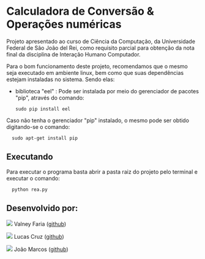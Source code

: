 # Calculadora de Conversão & Operações numéricas
Projeto apresentado ao curso de Ciência da Computação, da
Universidade Federal de São João del Rei, como requisito parcial 
para obtenção da nota final da disciplina de Interação Humano Computador.

Para o bom funcionamento deste projeto, recomendamos que o mesmo seja executado em ambiente linux, bem como que suas dependências estejam instaladas no sistema. 
Sendo elas: 
- biblioteca "eel" : Pode ser instalada por meio do gerenciador de pacotes "pip", através do comando:

      sudo pip install eel
 
Caso não tenha o gerenciador "pip" instalado, o mesmo pode ser obtido digitando-se o comando:

      sudo apt-get install pip

## Executando
Para executar o programa basta abrir a pasta raiz do projeto pelo terminal e executar o comando:

      python rea.py
      


## Desenvolvido por:
![](https://github.com/ValneyFaria.png?size=100)
Valney Faria ([github](https://github.com/ValneyFaria))

![](https://github.com/Lucasgscruz.png?size=100)
Lucas Cruz ([github](https://github.com/lucasgscruz))

![](https://github.com/jmoszx.png?size=100)
João Marcos ([github](https://github.com/jmoszx))
